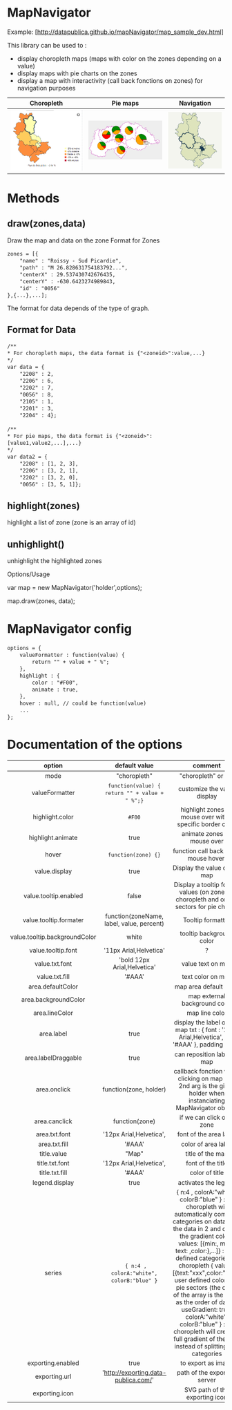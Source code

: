 MapNavigator
============

Example: [http://datapublica.github.io/mapNavigator/map_sample_dev.html]

This library can be used to : 

* display choropleth maps (maps with color on the zones depending on a value)
* display maps with pie charts on the zones
* display a map with interactivity (call back fonctions on zones) for navigation purposes

 Choropleth | Pie maps | Navigation
:----------:|:--------:|:----------:
![choropleth](https://raw.githubusercontent.com/datapublica/mapNavigator/master/doc/choropleth.png) | ![pie](https://raw.githubusercontent.com/datapublica/mapNavigator/master/doc/pie.png) | ![navig](https://raw.githubusercontent.com/datapublica/mapNavigator/master/doc/navig.png) 


Methods
=======

draw(zones,data)
----------------

Draw the map and data on the zone
Format for Zones

```
zones = [{
    "name" : "Roissy - Sud Picardie",
    "path" : "M 26.828631754183792...",
    "centerX" : 29.537430742676435,
    "centerY" : -630.6423274989843,
    "id" : "0056"
},{...},...];
```

The format for data depends of the type of graph.

 
Format for Data
---------------

```
/**
* For choropleth maps, the data format is {"<zoneid>":value,...}
*/ 
var data = {
    "2208" : 2,
    "2206" : 6,
    "2202" : 7,
    "0056" : 8,
    "2105" : 1,
    "2201" : 3,
    "2204" : 4};
 
/**
* For pie maps, the data format is {"<zoneid>":[value1,value2,...],...}
*/
var data2 = { 
    "2208" : [1, 2, 3],
    "2206" : [3, 2, 1],
    "2202" : [3, 2, 0],
    "0056" : [3, 5, 1]};
```

highlight(zones)
----------------

highlight a list of zone (zone is an array of id)

unhighlight()
-------------

unhighlight the highlighted zones

Options/Usage

var map = new MapNavigator('holder',options);

map.draw(zones, data);

MapNavigator config
===================

```
options = {
    valueFormatter : function(value) {
        return "" + value + " %";
    },
    highlight : {
        color : "#F00",
        animate : true,
    },
    hover : null, // could be function(value)
    ...
};
```


Documentation of the options
============================

option | default value | comment
:-----:|:-------------:|:-------:
mode | "choropleth" | "choropleth" or `pie`
valueFormatter | `function(value) { return "" + value + " %";}` | customize the value display
highlight.color | `#F00` | highlight zones on mouse over with a specific border color
highlight.animate |	true |	animate zones on mouse over
hover | `function(zone) {}` |	function call back when mouse hover.
value.display | true | Display the value on the map
value.tooltip.enabled	| false |	Display a tooltip for the values (on zone for choropleth and on pie sectors for pie charts)
value.tooltip.formater |  function(zoneName, label, value, percent) | Tooltip formatter
value.tooltip.backgroundColor |	white |	tooltip background color
value.tooltip.font | '11px Arial,Helvetica'	| ?
value.txt.font | 'bold 12px Arial,Helvetica' | value text on map
value.txt.fill	| '#AAA' | text color on map
area.defaultColor	| |	map area default color
area.backgroundColor	| | 	map external background color
area.lineColor | |	 	map line color
area.label |	true	| display the label on the map txt : { font : '12px Arial,Helvetica', fill : '#AAA' }, padding : 5 // i 
area.labelDraggable	| true |	can reposition label on map
area.onclick |	function(zone, holder) |	callback fonction when clicking on map (the 2nd arg is the given holder when instanciating MapNavigator object)
area.canclick	| function(zone) |	if we can click on a zone
area.txt.font	| '12px Arial,Helvetica',	| font of the area label
area.txt.fill	| '#AAA' | 	color of area label
title.value |	"Map" |	title of the map
title.txt.font |	'12px Arial,Helvetica', |	font of the title
title.txt.fill	| '#AAA' | 	color of title
legend.display | 	true |	activates the legend
series  | `	{ n:4 , colorA:"white", colorB:"blue" }`	| { n:4 , colorA:"white", colorB:"blue" } : on choropleth will automatically compute categories on data: split the data in 2 and define the gradient color { values: [{min:, max:, text: ,color:},...]} : user defined categories on choropleth  { values:[{text:"xxx",color:""},...]: user defined colors for pie sectors (the order of the array is the same as the order of data)   { useGradient: true, colorA:"white", colorB:"blue" } : on choropleth will create a full gradient of the data instead of splitting into categories
exporting.enabled | true |	to export as image
exporting.url	| 'http://exporting.data-publica.com/' |	path of the exporting server
exporting.icon	| | 	SVG path of the exporting icon
